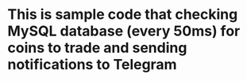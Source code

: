 # This is sample code that checking MySQL database (every 50ms) for coins to trade and sending notifications to Telegram
